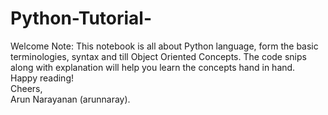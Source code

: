 # Python-Tutorial-
Welcome Note: 
This notebook is all about Python language, form the basic terminologies, syntax and till Object Oriented Concepts. The code snips along with explanation will help you learn the concepts hand in hand. <br>
Happy reading! <br>
Cheers, <br>
Arun Narayanan (arunnaray).
